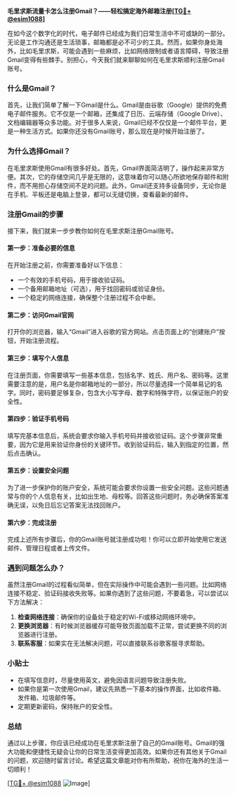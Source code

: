 **毛里求斯流量卡怎么注册Gmail？——轻松搞定海外邮箱注册[[TG💪+ @esim1088](https://t.me/s/esim1088)]**

在如今这个数字化的时代，电子邮件已经成为我们日常生活中不可或缺的一部分。无论是工作沟通还是生活琐事，邮箱都是必不可少的工具。然而，如果你身处海外，比如毛里求斯，可能会遇到一些麻烦，比如网络限制或者语言障碍，导致注册Gmail变得有些棘手。别担心，今天我们就来聊聊如何在毛里求斯顺利注册Gmail账号。

### 什么是Gmail？

首先，让我们简单了解一下Gmail是什么。Gmail是由谷歌（Google）提供的免费电子邮件服务。它不仅是一个邮箱，还集成了日历、云端存储（Google Drive）、文档编辑器等众多功能。对于很多人来说，Gmail已经不仅仅是一个邮件平台，更是一种生活方式。如果你还没有Gmail账号，那么现在是时候开始注册了。

### 为什么选择Gmail？

在毛里求斯使用Gmail有很多好处。首先，Gmail界面简洁明了，操作起来非常方便。其次，它的存储空间几乎是无限的，这意味着你可以随心所欲地保存邮件和附件，而不用担心存储空间不足的问题。此外，Gmail还支持多设备同步，无论你是在手机、平板还是电脑上登录，都可以无缝切换，查看最新的邮件。

### 注册Gmail的步骤

接下来，我们就来一步步教你如何在毛里求斯注册Gmail账号。

#### 第一步：准备必要的信息

在开始注册之前，你需要准备好以下信息：

- 一个有效的手机号码，用于接收验证码。
- 一个备用邮箱地址（可选），用于找回密码或验证身份。
- 一个稳定的网络连接，确保整个注册过程不会中断。

#### 第二步：访问Gmail官网

打开你的浏览器，输入“Gmail”进入谷歌的官方网站。点击页面上的“创建账户”按钮，开始注册流程。

#### 第三步：填写个人信息

在注册页面，你需要填写一些基本信息，包括名字、姓氏、用户名、密码等。这里需要注意的是，用户名是你邮箱地址的一部分，所以尽量选择一个简单易记的名字。同时，密码要足够复杂，包含大小写字母、数字和特殊字符，以保证账户的安全性。

#### 第四步：验证手机号码

填写完基本信息后，系统会要求你输入手机号码并接收验证码。这个步骤非常重要，因为它是用来验证你身份的关键环节。收到验证码后，输入到指定的位置，然后点击确认。

#### 第五步：设置安全问题

为了进一步保护你的账户安全，系统可能会要求你设置一些安全问题。这些问题通常与你的个人信息有关，比如出生地、母校等。回答这些问题时，务必确保答案准确无误，以免日后忘记答案无法找回账户。

#### 第六步：完成注册

完成上述所有步骤后，你的Gmail账号就注册成功啦！你可以立即开始使用它发送邮件、管理日程或者上传文件。

### 遇到问题怎么办？

虽然注册Gmail的过程看似简单，但在实际操作中可能会遇到一些问题。比如网络连接不稳定、验证码接收失败等。如果你遇到了这些问题，不要着急，可以尝试以下方法解决：

1. **检查网络连接**：确保你的设备处于稳定的Wi-Fi或移动网络环境中。
2. **更换浏览器**：有时候浏览器缓存可能导致页面加载不正常，尝试更换不同的浏览器进行注册。
3. **联系客服**：如果实在无法解决问题，可以直接联系谷歌客服寻求帮助。

### 小贴士

- 在填写信息时，尽量使用英文，避免因语言问题导致注册失败。
- 如果你是第一次使用Gmail，建议先熟悉一下基本的操作界面，比如收件箱、发件箱、垃圾邮件等。
- 定期更新密码，保持账户的安全性。

### 总结

通过以上步骤，你应该已经成功在毛里求斯注册了自己的Gmail账号。Gmail的强大功能和便捷性无疑会让你的日常生活变得更加高效。如果你还有其他关于Gmail的问题，欢迎随时留言讨论。希望这篇文章能对你有所帮助，祝你在海外的生活一切顺利！

[[TG💪+ @esim1088](https://t.me/s/esim1088) ![Image](https://i.postimg.cc/4NQfJmqS/Snipaste-2025-05-13-00-14-12.png)]